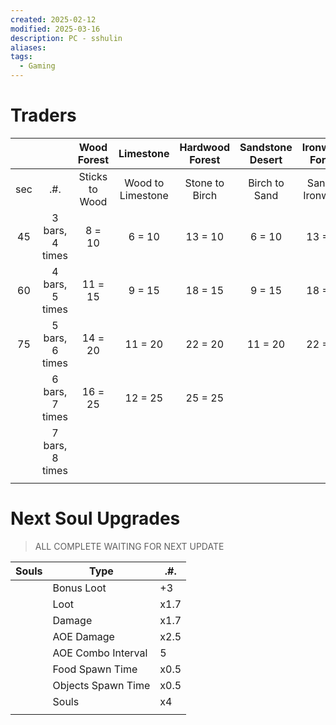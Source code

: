 ```yaml
---
created: 2025-02-12
modified: 2025-03-16
description: PC - sshulin
aliases: 
tags:
  - Gaming
---
```


# Traders

|     |                 |  Wood Forest   |     Limestone     | Hardwood Forest | Sandstone Desert | Ironwood Forest  |    Basalt Gorge    |
| :-: | :-------------: | :------------: | :---------------: | :-------------: | :--------------: | :--------------: | :----------------: |
| sec |       .#.       | Sticks to Wood | Wood to Limestone | Stone to Birch  |  Birch to Sand   | Sand to Ironwood | Ironwood to Basalt |
| 45  | 3 bars, 4 times |     8 = 10     |      6 = 10       |     13 = 10     |      6 = 10      |     13 = 10      |       6 = 10       |
| 60  | 4 bars, 5 times |    11 = 15     |      9 = 15       |     18 = 15     |      9 = 15      |     18 = 15      |       9 = 15       |
| 75  | 5 bars, 6 times |    14 = 20     |      11 = 20      |     22 = 20     |     11 = 20      |     22 = 20      |                    |
|     | 6 bars, 7 times |    16 = 25     |      12 = 25      |     25 = 25     |                  |                  |                    |
|     | 7 bars, 8 times |                |                   |                 |                  |                  |                    |
|     |                 |                |                   |                 |                  |                  |                    |

# Next Soul Upgrades

> ALL COMPLETE
> WAITING FOR NEXT UPDATE

| Souls | Type               | .#.  |
| ----- | ------------------ | ---- |
|       | Bonus Loot         | +3   |
|       | Loot               | x1.7 |
|       | Damage             | x1.7 |
|       | AOE Damage         | x2.5 |
|       | AOE Combo Interval | 5    |
|       | Food Spawn Time    | x0.5 |
|       | Objects Spawn Time | x0.5 |
|       | Souls              | x4   |
|       |                    |      |

